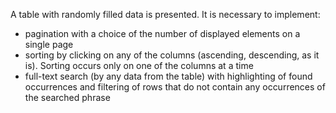 A table with randomly filled data is presented. It is necessary to implement:

- pagination with a choice of the number of displayed elements on a single page
- sorting by clicking on any of the columns (ascending, descending, as it is). Sorting occurs only on one of the columns at a time
- full-text search (by any data from the table) with highlighting of found occurrences and filtering of rows that do not contain any occurrences of the searched phrase
